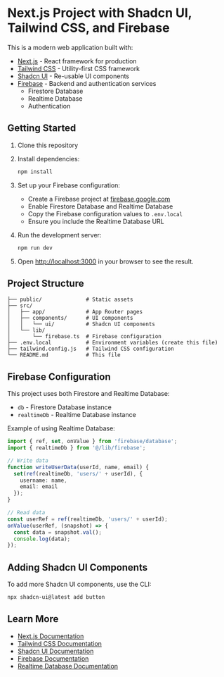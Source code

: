 # Next.js Project with Shadcn UI, Tailwind CSS, and Firebase

This is a modern web application built with:

- [Next.js](https://nextjs.org/) - React framework for production
- [Tailwind CSS](https://tailwindcss.com/) - Utility-first CSS framework
- [Shadcn UI](https://ui.shadcn.com/) - Re-usable UI components
- [Firebase](https://firebase.google.com/) - Backend and authentication services
  - Firestore Database
  - Realtime Database
  - Authentication

## Getting Started

1. Clone this repository
2. Install dependencies:
   ```bash
   npm install
   ```
3. Set up your Firebase configuration:
   - Create a Firebase project at [firebase.google.com](https://firebase.google.com/)
   - Enable Firestore Database and Realtime Database
   - Copy the Firebase configuration values to `.env.local`
   - Ensure you include the Realtime Database URL
   
4. Run the development server:
   ```bash
   npm run dev
   ```
5. Open [http://localhost:3000](http://localhost:3000) in your browser to see the result.

## Project Structure

```
├── public/              # Static assets
├── src/
│   ├── app/             # App Router pages
│   ├── components/      # UI components
│   │   └── ui/          # Shadcn UI components
│   └── lib/
│       └── firebase.ts  # Firebase configuration
├── .env.local           # Environment variables (create this file)
├── tailwind.config.js   # Tailwind CSS configuration
└── README.md            # This file
```

## Firebase Configuration

This project uses both Firestore and Realtime Database:

- `db` - Firestore Database instance
- `realtimeDb` - Realtime Database instance

Example of using Realtime Database:

```typescript
import { ref, set, onValue } from 'firebase/database';
import { realtimeDb } from '@/lib/firebase';

// Write data
function writeUserData(userId, name, email) {
  set(ref(realtimeDb, 'users/' + userId), {
    username: name,
    email: email
  });
}

// Read data
const userRef = ref(realtimeDb, 'users/' + userId);
onValue(userRef, (snapshot) => {
  const data = snapshot.val();
  console.log(data);
});
```

## Adding Shadcn UI Components

To add more Shadcn UI components, use the CLI:

```bash
npx shadcn-ui@latest add button
```

## Learn More

- [Next.js Documentation](https://nextjs.org/docs)
- [Tailwind CSS Documentation](https://tailwindcss.com/docs)
- [Shadcn UI Documentation](https://ui.shadcn.com/docs)
- [Firebase Documentation](https://firebase.google.com/docs)
- [Realtime Database Documentation](https://firebase.google.com/docs/database)